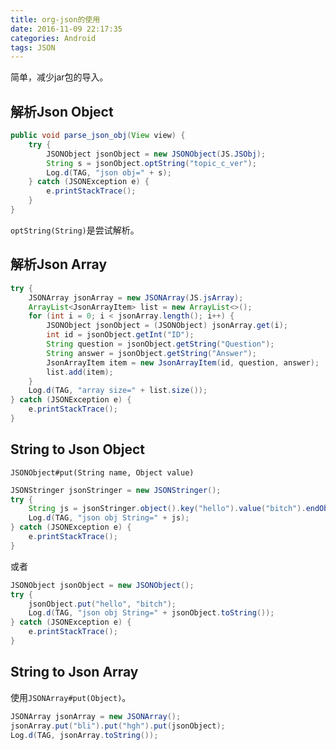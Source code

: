```yaml
---
title: org-json的使用
date: 2016-11-09 22:17:35
categories: Android
tags: JSON
---
```

简单，减少jar包的导入。
<!--more-->
## 解析Json Object

```java
public void parse_json_obj(View view) {
    try {
        JSONObject jsonObject = new JSONObject(JS.JSObj);
        String s = jsonObject.optString("topic_c_ver");
        Log.d(TAG, "json obj=" + s);
    } catch (JSONException e) {
        e.printStackTrace();
    }
}
```

`optString(String)`是尝试解析。

## 解析Json Array

```java
try {
    JSONArray jsonArray = new JSONArray(JS.jsArray);
    ArrayList<JsonArrayItem> list = new ArrayList<>();
    for (int i = 0; i < jsonArray.length(); i++) {
        JSONObject jsonObject = (JSONObject) jsonArray.get(i);
        int id = jsonObject.getInt("ID");
        String question = jsonObject.getString("Question");
        String answer = jsonObject.getString("Answer");
        JsonArrayItem item = new JsonArrayItem(id, question, answer);
        list.add(item);
    }
    Log.d(TAG, "array size=" + list.size());
} catch (JSONException e) {
    e.printStackTrace();
}
```

## String to Json Object

`JSONObject#put(String name, Object value)`

```java
JSONStringer jsonStringer = new JSONStringer();
try {
    String js = jsonStringer.object().key("hello").value("bitch").endObject().toString();
    Log.d(TAG, "json obj String=" + js);
} catch (JSONException e) {
    e.printStackTrace();
}
```

或者

```java
JSONObject jsonObject = new JSONObject();
try {
    jsonObject.put("hello", "bitch");
    Log.d(TAG, "json obj String=" + jsonObject.toString());
} catch (JSONException e) {
    e.printStackTrace();
}
```

## String to Json Array

使用`JSONArray#put(Object)`。

```java
JSONArray jsonArray = new JSONArray();
jsonArray.put("bli").put("hgh").put(jsonObject);
Log.d(TAG, jsonArray.toString());
```
